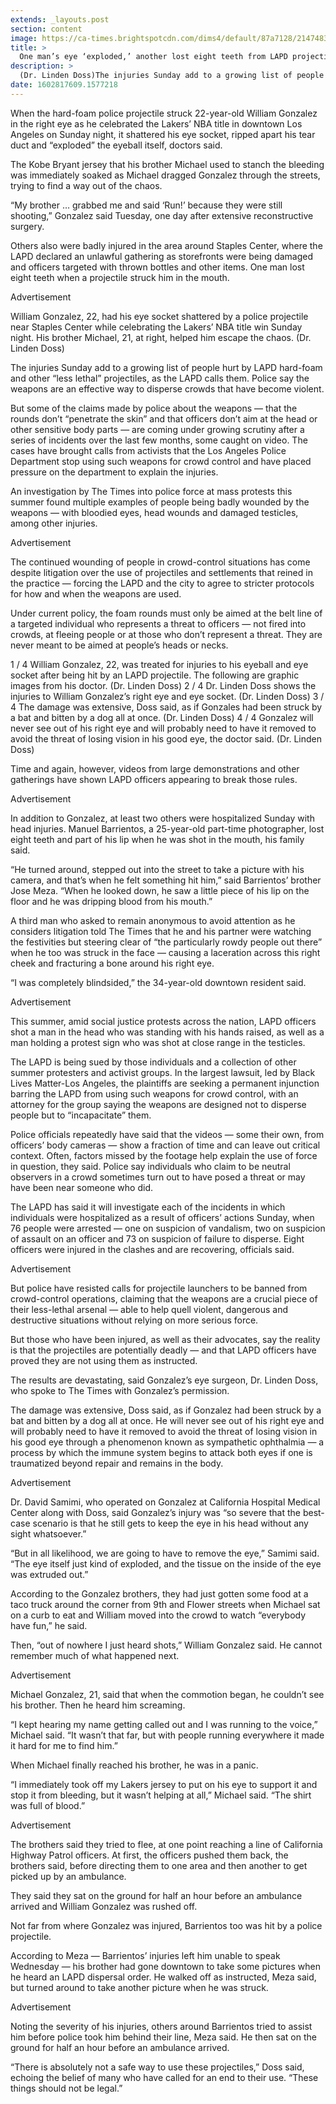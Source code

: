 ```yaml
--- 
extends: _layouts.post 
section: content 
image: https://ca-times.brightspotcdn.com/dims4/default/87a7128/2147483647/strip/true/crop/3960x2079+0+281/resize/1200x630!/quality/90/?url=https%3A%2F%2Fcalifornia-times-brightspot.s3.amazonaws.com%2Fd6%2F2f%2Fd724723d492b94dd3f34786c6f78%2Fla-photos-1staff-630857-la-me-lakers-fans-la-live-jja-047.JPG 
title: > 
  One man’s eye ‘exploded,’ another lost eight teeth from LAPD projectiles fired at Lakers revelers 
description: > 
  (Dr. Linden Doss)The injuries Sunday add to a growing list of people hurt by LAPD hard-foam and other “less lethal” projectiles, as the LAPD calls them.(Dr. Linden Doss) 2 / 4 Dr. Linden Doss shows the injuries to William Gonzalez’s right eye and eye socket.(Dr. Linden Doss) 3 / 4 The damage was extensive, Doss said, as if Gonzales had been struck by a bat and bitten by a dog all at once.(Dr. Linden Doss)Time and again, however, videos from large demonstrations and other gatherings have shown LAPD officers appearing to break those rules.The results are devastating, said Gonzalez’s eye surgeon, Dr. Linden Doss, who spoke to The Times with Gonzalez’s permission. 
date: 1602817609.1577218 
--- 
```

When the hard-foam police projectile struck 22-year-old William Gonzalez in the right eye as he celebrated the Lakers’ NBA title in downtown Los Angeles on Sunday night, it shattered his eye socket, ripped apart his tear duct and “exploded” the eyeball itself, doctors said.

The Kobe Bryant jersey that his brother Michael used to stanch the bleeding was immediately soaked as Michael dragged Gonzalez through the streets, trying to find a way out of the chaos.

“My brother … grabbed me and said ‘Run!’ because they were still shooting,” Gonzalez said Tuesday, one day after extensive reconstructive surgery.

Others also were badly injured in the area around Staples Center, where the LAPD declared an unlawful gathering as storefronts were being damaged and officers targeted with thrown bottles and other items. One man lost eight teeth when a projectile struck him in the mouth.

Advertisement

William Gonzalez, 22, had his eye socket shattered by a police projectile near Staples Center while celebrating the Lakers’ NBA title win Sunday night. His brother Michael, 21, at right, helped him escape the chaos. (Dr. Linden Doss)

The injuries Sunday add to a growing list of people hurt by LAPD hard-foam and other “less lethal” projectiles, as the LAPD calls them. Police say the weapons are an effective way to disperse crowds that have become violent.

But some of the claims made by police about the weapons — that the rounds don’t “penetrate the skin” and that officers don’t aim at the head or other sensitive body parts — are coming under growing scrutiny after a series of incidents over the last few months, some caught on video. The cases have brought calls from activists that the Los Angeles Police Department stop using such weapons for crowd control and have placed pressure on the department to explain the injuries.

An investigation by The Times into police force at mass protests this summer found multiple examples of people being badly wounded by the weapons — with bloodied eyes, head wounds and damaged testicles, among other injuries.

Advertisement

The continued wounding of people in crowd-control situations has come despite litigation over the use of projectiles and settlements that reined in the practice — forcing the LAPD and the city to agree to stricter protocols for how and when the weapons are used.

Under current policy, the foam rounds must only be aimed at the belt line of a targeted individual who represents a threat to officers — not fired into crowds, at fleeing people or at those who don’t represent a threat. They are never meant to be aimed at people’s heads or necks.

1 / 4 William Gonzalez, 22, was treated for injuries to his eyeball and eye socket after being hit by an LAPD projectile. The following are graphic images from his doctor. (Dr. Linden Doss) 2 / 4 Dr. Linden Doss shows the injuries to William Gonzalez’s right eye and eye socket. (Dr. Linden Doss) 3 / 4 The damage was extensive, Doss said, as if Gonzales had been struck by a bat and bitten by a dog all at once. (Dr. Linden Doss) 4 / 4 Gonzalez will never see out of his right eye and will probably need to have it removed to avoid the threat of losing vision in his good eye, the doctor said. (Dr. Linden Doss)

Time and again, however, videos from large demonstrations and other gatherings have shown LAPD officers appearing to break those rules.

Advertisement

In addition to Gonzalez, at least two others were hospitalized Sunday with head injuries. Manuel Barrientos, a 25-year-old part-time photographer, lost eight teeth and part of his lip when he was shot in the mouth, his family said.

“He turned around, stepped out into the street to take a picture with his camera, and that’s when he felt something hit him,” said Barrientos’ brother Jose Meza. “When he looked down, he saw a little piece of his lip on the floor and he was dripping blood from his mouth.”

A third man who asked to remain anonymous to avoid attention as he considers litigation told The Times that he and his partner were watching the festivities but steering clear of “the particularly rowdy people out there” when he too was struck in the face — causing a laceration across this right cheek and fracturing a bone around his right eye.

“I was completely blindsided,” the 34-year-old downtown resident said.

Advertisement

This summer, amid social justice protests across the nation, LAPD officers shot a man in the head who was standing with his hands raised, as well as a man holding a protest sign who was shot at close range in the testicles.

The LAPD is being sued by those individuals and a collection of other summer protesters and activist groups. In the largest lawsuit, led by Black Lives Matter-Los Angeles, the plaintiffs are seeking a permanent injunction barring the LAPD from using such weapons for crowd control, with an attorney for the group saying the weapons are designed not to disperse people but to “incapacitate” them.

Police officials repeatedly have said that the videos — some their own, from officers’ body cameras — show a fraction of time and can leave out critical context. Often, factors missed by the footage help explain the use of force in question, they said. Police say individuals who claim to be neutral observers in a crowd sometimes turn out to have posed a threat or may have been near someone who did.

The LAPD has said it will investigate each of the incidents in which individuals were hospitalized as a result of officers’ actions Sunday, when 76 people were arrested — one on suspicion of vandalism, two on suspicion of assault on an officer and 73 on suspicion of failure to disperse. Eight officers were injured in the clashes and are recovering, officials said.

Advertisement

But police have resisted calls for projectile launchers to be banned from crowd-control operations, claiming that the weapons are a crucial piece of their less-lethal arsenal — able to help quell violent, dangerous and destructive situations without relying on more serious force.

But those who have been injured, as well as their advocates, say the reality is that the projectiles are potentially deadly — and that LAPD officers have proved they are not using them as instructed.

The results are devastating, said Gonzalez’s eye surgeon, Dr. Linden Doss, who spoke to The Times with Gonzalez’s permission.

The damage was extensive, Doss said, as if Gonzalez had been struck by a bat and bitten by a dog all at once. He will never see out of his right eye and will probably need to have it removed to avoid the threat of losing vision in his good eye through a phenomenon known as sympathetic ophthalmia — a process by which the immune system begins to attack both eyes if one is traumatized beyond repair and remains in the body.

Advertisement

Dr. David Samimi, who operated on Gonzalez at California Hospital Medical Center along with Doss, said Gonzalez’s injury was “so severe that the best-case scenario is that he still gets to keep the eye in his head without any sight whatsoever.”

“But in all likelihood, we are going to have to remove the eye,” Samimi said. “The eye itself just kind of exploded, and the tissue on the inside of the eye was extruded out.”

According to the Gonzalez brothers, they had just gotten some food at a taco truck around the corner from 9th and Flower streets when Michael sat on a curb to eat and William moved into the crowd to watch “everybody have fun,” he said.

Then, “out of nowhere I just heard shots,” William Gonzalez said. He cannot remember much of what happened next.

Advertisement

Michael Gonzalez, 21, said that when the commotion began, he couldn’t see his brother. Then he heard him screaming.

“I kept hearing my name getting called out and I was running to the voice,” Michael said. “It wasn’t that far, but with people running everywhere it made it hard for me to find him.”

When Michael finally reached his brother, he was in a panic.

“I immediately took off my Lakers jersey to put on his eye to support it and stop it from bleeding, but it wasn’t helping at all,” Michael said. “The shirt was full of blood.”

Advertisement

The brothers said they tried to flee, at one point reaching a line of California Highway Patrol officers. At first, the officers pushed them back, the brothers said, before directing them to one area and then another to get picked up by an ambulance.

They said they sat on the ground for half an hour before an ambulance arrived and William Gonzalez was rushed off.

Not far from where Gonzalez was injured, Barrientos too was hit by a police projectile.

According to Meza — Barrientos’ injuries left him unable to speak Wednesday — his brother had gone downtown to take some pictures when he heard an LAPD dispersal order. He walked off as instructed, Meza said, but turned around to take another picture when he was struck.

Advertisement

Noting the severity of his injuries, others around Barrientos tried to assist him before police took him behind their line, Meza said. He then sat on the ground for half an hour before an ambulance arrived.

“There is absolutely not a safe way to use these projectiles,” Doss said, echoing the belief of many who have called for an end to their use. “These things should not be legal.”